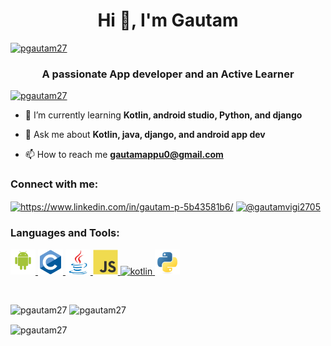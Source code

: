 <h1 align="center">Hi 👋, I'm Gautam</h1>
<p align="left"> <a href="https://holopin.io/@pgautam27"><img src="https://holopin.io/api/user/board?user=pgautam27" alt="pgautam27" /></a> </p>
<h3 align="center">A passionate App developer and an Active Learner</h3>

<p align="left"> <a href="https://github.com/ryo-ma/github-profile-trophy"><img src="https://github-profile-trophy.vercel.app/?username=pgautam27" alt="pgautam27" /></a> </p>

- 🌱 I’m currently learning **Kotlin, android studio, Python, and django**

- 💬 Ask me about **Kotlin, java, django, and android app dev**

- 📫 How to reach me **gautamappu0@gmail.com**

<h3 align="left">Connect with me:</h3>
<p align="left">
<a href="https://linkedin.com/in/https://www.linkedin.com/in/gautam-p-5b43581b6/" target="blank"><img align="center" src="https://raw.githubusercontent.com/rahuldkjain/github-profile-readme-generator/master/src/images/icons/Social/linked-in-alt.svg" alt="https://www.linkedin.com/in/gautam-p-5b43581b6/" height="30" width="40" /></a>
<a href="https://www.hackerearth.com/@gautamvigi2705" target="blank"><img align="center" src="https://raw.githubusercontent.com/rahuldkjain/github-profile-readme-generator/master/src/images/icons/Social/hackerearth.svg" alt="@gautamvigi2705" height="30" width="40" /></a>
</p>
<h3 align="left">Languages and Tools:</h3>
<p align="left"> <a href="https://developer.android.com" target="_blank" rel="noreferrer"> <img src="https://raw.githubusercontent.com/devicons/devicon/master/icons/android/android-original-wordmark.svg" alt="android" width="40" height="40"/> </a> <a href="https://www.cprogramming.com/" target="_blank" rel="noreferrer"> <img src="https://raw.githubusercontent.com/devicons/devicon/master/icons/c/c-original.svg" alt="c" width="40" height="40"/> </a> <a href="https://www.java.com" target="_blank" rel="noreferrer"> <img src="https://raw.githubusercontent.com/devicons/devicon/master/icons/java/java-original.svg" alt="java" width="40" height="40"/> </a> <a href="https://developer.mozilla.org/en-US/docs/Web/JavaScript" target="_blank" rel="noreferrer"> <img src="https://raw.githubusercontent.com/devicons/devicon/master/icons/javascript/javascript-original.svg" alt="javascript" width="40" height="40"/> </a> <a href="https://kotlinlang.org" target="_blank" rel="noreferrer"> <img src="https://www.vectorlogo.zone/logos/kotlinlang/kotlinlang-icon.svg" alt="kotlin" width="40" height="40"/> </a> <a href="https://www.python.org" target="_blank" rel="noreferrer"> <img src="https://raw.githubusercontent.com/devicons/devicon/master/icons/python/python-original.svg" alt="python" width="40" height="40"/> </a> </p>
<br>
<p><img align="left" src="https://github-readme-stats.vercel.app/api/top-langs?username=pgautam27&show_icons=true&locale=en&layout=compact" alt="pgautam27" /></p>
<p>&nbsp;<img align="centre" src="https://github-readme-stats.vercel.app/api?username=pgautam27&show_icons=true&locale=en" alt="pgautam27" /></p>
<p><img align="center" src="https://github-readme-streak-stats.herokuapp.com/?user=pgautam27&" alt="pgautam27" /></p>
<br>
